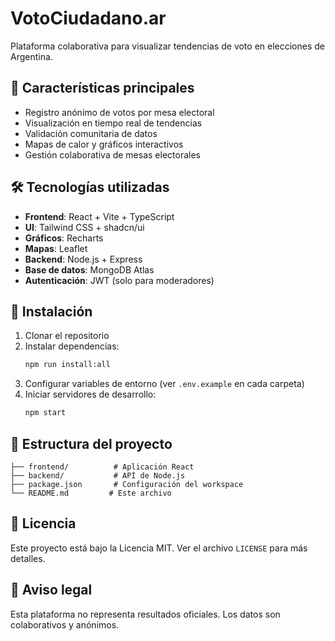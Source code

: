 # VotoCiudadano.ar

Plataforma colaborativa para visualizar tendencias de voto en elecciones de Argentina.

## 🚀 Características principales

- Registro anónimo de votos por mesa electoral
- Visualización en tiempo real de tendencias
- Validación comunitaria de datos
- Mapas de calor y gráficos interactivos
- Gestión colaborativa de mesas electorales

## 🛠️ Tecnologías utilizadas

- **Frontend**: React + Vite + TypeScript
- **UI**: Tailwind CSS + shadcn/ui
- **Gráficos**: Recharts
- **Mapas**: Leaflet
- **Backend**: Node.js + Express
- **Base de datos**: MongoDB Atlas
- **Autenticación**: JWT (solo para moderadores)

## 🚀 Instalación

1. Clonar el repositorio
2. Instalar dependencias:
   ```bash
   npm run install:all
   ```
3. Configurar variables de entorno (ver `.env.example` en cada carpeta)
4. Iniciar servidores de desarrollo:
   ```bash
   npm start
   ```

## 📂 Estructura del proyecto

```
├── frontend/          # Aplicación React
├── backend/           # API de Node.js
├── package.json       # Configuración del workspace
└── README.md         # Este archivo
```

## 📝 Licencia

Este proyecto está bajo la Licencia MIT. Ver el archivo `LICENSE` para más detalles.

## 📄 Aviso legal

Esta plataforma no representa resultados oficiales. Los datos son colaborativos y anónimos.

